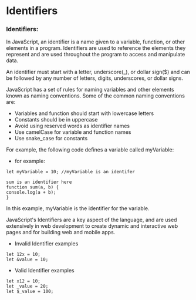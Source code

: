 # Identifiers

### Identifiers:

In JavaScript, an identifier is a name given to a variable, function, or other elements in a program. Identifiers are used to reference the elements they represent and are used throughout the program to access and manipulate data.

An identifier must start with a letter, underscore(\_), or dollar sign($) and can be followed by any number of letters, digits, underscores, or dollar signs.

JavaScript has a set of rules for naming variables and other elements known as naming conventions. Some of the common naming conventions are:

- Variables and function should start with lowercase letters
- Constants should be in uppercase
- Avoid using reserved words as identifier names
- Use camelCase for variable and function names
- Use snake_case for constants

For example, the following code defines a variable called myVariable:

- for example:

```
let myVariable = 10; //myVariable is an identifer
```

```
sum is an identifier here
function sum(a, b) {
console.log(a + b);
}
```

In this example, myVariable is the identifier for the variable.

JavaScript's Identifiers are a key aspect of the language, and are used extensively in web development to create dynamic and interactive web pages and for building web and mobile apps.

- Invalid Identifier examples

```
let 12x = 10;
let &value = 10;
```

- Valid Identifier examples

```
let x12 = 10;
let _value = 20;
let $_value = 100;
```
